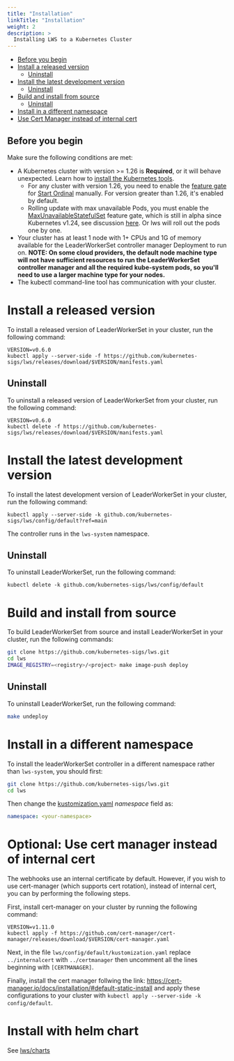 ```yaml
---
title: "Installation"
linkTitle: "Installation"
weight: 2
description: >
  Installing LWS to a Kubernetes Cluster
---
```


<!-- toc -->
- [Before you begin](##before-you-begin)
- [Install a released version](#install-a-released-version)
  - [Uninstall](#uninstall)
- [Install the latest development version](#install-the-latest-development-version)
  - [Uninstall](#uninstall-1)
- [Build and install from source](#build-and-install-from-source)
  - [Uninstall](#uninstall-2)
- [Install in a different namespace](#install-in-a-different-namespace)
- [Use Cert Manager instead of internal cert](#optional-use-cert-manager-instead-of-internal-cert)

<!-- /toc -->


## Before you begin

Make sure the following conditions are met:

- A Kubernetes cluster with version >= 1.26 is **Required**, or it will behave unexpected. Learn how to [install the Kubernetes tools](https://kubernetes.io/docs/tasks/tools/).
    - For any cluster with version 1.26, you need to enable the [feature gate][feature_gate] for [Start Ordinal][start_ordinal] manually. For version greater than 1.26, it's enabled by default.
    - Rolling update with max unavailable Pods, you must enable the [MaxUnavailableStatefulSet][max_unavailable] feature gate, which is still in alpha since Kubernetes v1.24, see discussion [here][max_unavailable_enhancement]. Or lws will roll out the pods one by one.
- Your cluster has at least 1 node with 1+ CPUs and 1G of memory available for the LeaderWorkerSet controller manager Deployment to run on. **NOTE: On some cloud providers, the default node machine type will not have sufficient resources to run the LeaderWorkerSet controller manager and all the required kube-system pods, so you'll need to use a larger
machine type for your nodes.**
- The kubectl command-line tool has communication with your cluster.

# Install a released version

To install a released version of LeaderWorkerSet in your cluster, run the following command:

```shell
VERSION=v0.6.0
kubectl apply --server-side -f https://github.com/kubernetes-sigs/lws/releases/download/$VERSION/manifests.yaml
```

## Uninstall

To uninstall a released version of LeaderWorkerSet from your cluster, run the following command:

```shell
VERSION=v0.6.0
kubectl delete -f https://github.com/kubernetes-sigs/lws/releases/download/$VERSION/manifests.yaml
```

# Install the latest development version

To install the latest development version of LeaderWorkerSet in your cluster, run the
following command:

```shell
kubectl apply --server-side -k github.com/kubernetes-sigs/lws/config/default?ref=main
```

The controller runs in the `lws-system` namespace.

## Uninstall

To uninstall LeaderWorkerSet, run the following command:

```shell
kubectl delete -k github.com/kubernetes-sigs/lws/config/default
```

# Build and install from source

To build LeaderWorkerSet from source and install LeaderWorkerSet in your cluster, run the following
commands:

```sh
git clone https://github.com/kubernetes-sigs/lws.git
cd lws
IMAGE_REGISTRY=<registry>/<project> make image-push deploy
```

## Uninstall

To uninstall LeaderWorkerSet, run the following command:

```sh
make undeploy
```

# Install in a different namespace

To install the leaderWorkerSet controller in a different namespace rather than `lws-system`, you should first:
```sh
git clone https://github.com/kubernetes-sigs/lws.git
cd lws
```
Then change the [kustomization.yaml](../../config/default/kustomization.yaml) _namespace_ field as:
```yaml
namespace: <your-namespace>
```

# Optional: Use cert manager instead of internal cert
The webhooks use an internal certificate by default. However, if you wish to use cert-manager (which
supports cert rotation), instead of internal cert, you can by performing the following steps.

First, install cert-manager on your cluster by running the following command:

```shell
VERSION=v1.11.0
kubectl apply -f https://github.com/cert-manager/cert-manager/releases/download/$VERSION/cert-manager.yaml
```

Next, in the file ``lws/config/default/kustomization.yaml`` replace ``../internalcert`` with
``../certmanager`` then uncomment all the lines beginning with ``[CERTMANAGER]``.

Finally, install the cert manager follwing the link: https://cert-manager.io/docs/installation/#default-static-install
and apply these configurations to your cluster with ``kubectl apply --server-side -k config/default``.

# Install with helm chart
See [lws/charts](https://github.com/kubernetes-sigs/lws/tree/main/charts/lws)

[feature_gate]: https://kubernetes.io/docs/reference/command-line-tools-reference/feature-gates/
[start_ordinal]: https://kubernetes.io/docs/concepts/workloads/controllers/statefulset/#start-ordinal
[max_unavailable]: https://kubernetes.io/docs/concepts/workloads/controllers/statefulset/#maximum-unavailable-pods
[max_unavailable_enhancement]: https://github.com/kubernetes/enhancements/issues/961